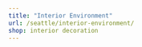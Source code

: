 ```yaml
---
title: "Interior Environment"
url: /seattle/interior-environment/
shop: interior decoration
---
```

